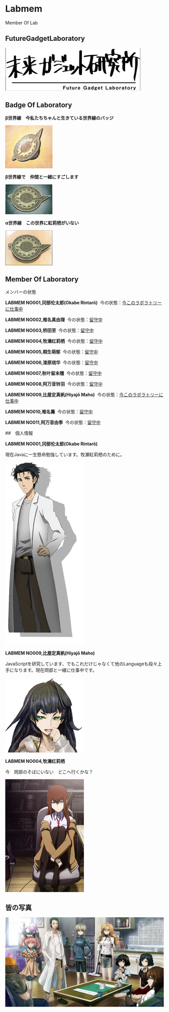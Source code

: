 # Labmem
Member Of Lab

## FutureGadgetLaboratory
![LabPicture](https://github.com/Future-Gadget-Laboratory/Labmem/blob/master/%E6%9C%AA%E6%9D%A5%E9%81%93%E5%85%B7%E7%A0%94%E7%A9%B6%E6%89%80-2.png)

## Badge Of Laboratory
**β世界線　今私たちちゃんと生きている世界線のバッジ**

![CurrentBadge](https://github.com/Future-Gadget-Laboratory/Labmem/blob/master/%E6%9C%AA%E6%9D%A5%E9%81%93%E5%85%B7%E7%A0%94%E7%A9%B6%E6%89%80-%E5%BE%BD%E7%AB%A0-2-min.jpg )

**β世界線で　仲間と一緒にすごします**

![βBadge](https://github.com/Future-Gadget-Laboratory/Labmem/blob/master/%E5%BE%BD%E7%AB%A0%CE%B2-2-min.png )

**α世界線　この世界に紅莉栖がいない**

![αBadge](https://github.com/Future-Gadget-Laboratory/Labmem/blob/master/%E5%BE%BD%E7%AB%A0%CE%B1-2-min.png )
## Member Of Laboratory

メンバーの状態

**LABMEM NO001,冈部伦太郎(Okabe Rintarō)**  今の状態：[今このラボラトリーに仕事中](https://github.com/smallclover)

**LABMEM NO002,椎名真由理**  今の状態：[留守中](#)

**LABMEM NO003,桥田至**  今の状態：[留守中](#)

**LABMEM NO004,牧濑红莉栖**  今の状態：[留守中](#)

**LABMEM NO005,桐生萌郁**  今の状態：[留守中](#)

**LABMEM NO006,漆原琉华**  今の状態：[留守中](#)

**LABMEM NO007,秋叶留未穗**  今の状態：[留守中](#)

**LABMEM NO008,阿万音铃羽**  今の状態：[留守中](#)

**LABMEM NO009,比屋定真帆(Hiyajō Maho)**  今の状態：[今このラボラトリーに仕事中](https://github.com/netsails)

**LABMEM NO010,椎名篝**  今の状態：[留守中](#)

**LABMEM NO011,阿万音由季**  今の状態：[留守中](#)

##　個人情報

**LABMEM NO001,冈部伦太郎(Okabe Rintarō)** 

現在Javaに一生懸命勉強しています。牧瀬紅莉栖のために。

![Okabe Rintarō](https://github.com/Future-Gadget-Laboratory/Labmem/blob/master/LabMemerPic/%E5%86%88%E9%83%A8%E4%BC%A6%E5%A4%AA%E9%83%8E.png)

**LABMEM NO009,比屋定真帆(Hiyajō Maho)**

JavaScriptを研究しています、でもこれだけじゃなくて他のLanguageも段々上手になります。現在岡部と一緒に仕事中です。

![Hiyajō Maho](https://github.com/Future-Gadget-Laboratory/Labmem/blob/master/LabMemerPic/%E6%AF%94%E5%B1%8B%E5%AE%9A%E7%9C%9F%E5%B8%86.png)

**LABMEM NO004,牧濑红莉栖**

今　岡部のそばにいない　どこへ行くかな？

![Hiyajō Maho](https://github.com/Future-Gadget-Laboratory/Labmem/blob/master/LabMemerPic/%E7%89%A7%E7%80%AC%E7%B4%85%E8%8E%89%E6%A0%96.jpg)

## 皆の写真
![LabMemberPicture](https://github.com/Future-Gadget-Laboratory/Labmem/blob/master/%E6%9C%AA%E6%9D%A5%E3%82%AC%E3%82%B8%E3%82%A7%E3%83%83%E3%83%88%E7%A0%94%E7%A9%B6%E6%89%80.jpg)
